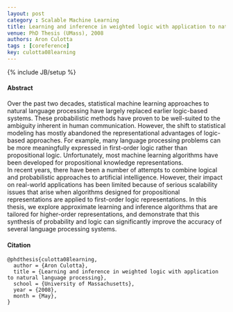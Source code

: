 ```yaml
---
layout: post
category : Scalable Machine Learning
title: Learning and inference in weighted logic with application to natural language processing
venue: PhD Thesis (UMass), 2008
authors: Aron Culotta
tags : [coreference]
key: culotta08learning
---
```

{% include JB/setup %}

#### Abstract

Over the past two decades, statistical machine learning approaches to natural
language processing have largely replaced earlier logic-based systems. These
probabilistic methods have proven to be well-suited to the ambiguity inherent
in human communication. However, the shift to statistical modeling has mostly
abandoned the representational advantages of logic-based approaches. For
example, many language processing problems can be more meaningfully expressed
in first-order logic rather than propositional logic. Unfortunately, most
machine learning algorithms have been developed for propositional knowledge
representations. <br> In recent years, there have been a number of attempts to
combine logical and probabilistic approaches to artificial
intelligence. However, their impact on real-world applications has been
limited because of serious scalability issues that arise when algorithms
designed for propositional representations are applied to first-order logic
representations. In this thesis, we explore approximate learning and inference
algorithms that are tailored for higher-order representations, and demonstrate
that this synthesis of probability and logic can significantly improve the
accuracy of several language processing systems.

#### Citation

	@phdthesis{culotta08learning,
	  author = {Aron Culotta},
	  title = {Learning and inference in weighted logic with application to natural language processing},
	  school = {University of Massachusetts},
	  year = {2008},
	  month = {May},
	}
